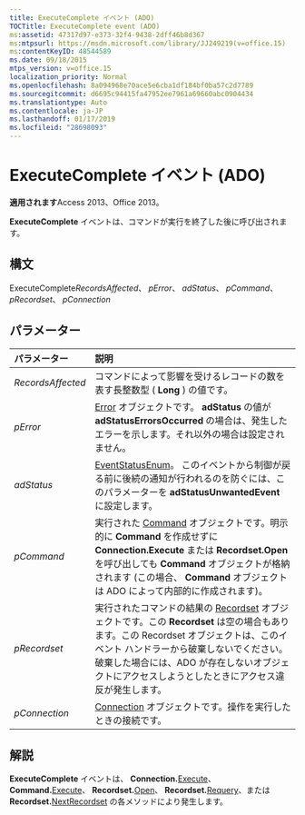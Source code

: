 ```yaml
---
title: ExecuteComplete イベント (ADO)
TOCTitle: ExecuteComplete event (ADO)
ms:assetid: 47317d97-e373-32f4-9438-2dff46b8d367
ms:mtpsurl: https://msdn.microsoft.com/library/JJ249219(v=office.15)
ms:contentKeyID: 48544589
ms.date: 09/18/2015
mtps_version: v=office.15
localization_priority: Normal
ms.openlocfilehash: 8a094968e70ace5e6cba1df184bf0ba57c2d7789
ms.sourcegitcommit: d6695c94415fa47952ee7961a69660abc0904434
ms.translationtype: Auto
ms.contentlocale: ja-JP
ms.lasthandoff: 01/17/2019
ms.locfileid: "28698093"
---
```

# <a name="executecomplete-event-ado"></a>ExecuteComplete イベント (ADO)

**適用されます**Access 2013、Office 2013。

**ExecuteComplete** イベントは、コマンドが実行を終了した後に呼び出されます。

## <a name="syntax"></a>構文

ExecuteComplete*RecordsAffected*、 *pError*、 *adStatus*、 *pCommand*、 *pRecordset*、 *pConnection*

## <a name="parameters"></a>パラメーター

|パラメーター|説明|
|:--------|:----------|
|*RecordsAffected* |コマンドによって影響を受けるレコードの数を表す長整数型 ( **Long** ) の値です。|
|*pError* |[Error](error-object-ado.md) オブジェクトです。 **adStatus** の値が **adStatusErrorsOccurred** の場合は、発生したエラーを示します。それ以外の場合は設定されません。|
|*adStatus* |[EventStatusEnum](eventstatusenum.md)。 このイベントから制御が戻る前に後続の通知が行われるのを防ぐには、このパラメーターを **adStatusUnwantedEvent** に設定します。|
|*pCommand* |実行された [Command](command-object-ado.md) オブジェクトです。明示的に **Command** を作成せずに **Connection.Execute** または **Recordset.Open** を呼び出しても **Command** オブジェクトが格納されます (この場合、 **Command** オブジェクトは ADO によって内部的に作成されます)。|
|*pRecordset* |実行されたコマンドの結果の [Recordset](recordset-object-ado.md) オブジェクトです。この **Recordset** は空の場合もあります。この Recordset オブジェクトは、このイベント ハンドラーから破棄しないでください。破棄した場合には、ADO が存在しないオブジェクトにアクセスしようとしたときにアクセス違反が発生します。|
|*pConnection* |[Connection](connection-object-ado.md) オブジェクトです。操作を実行したときの接続です。|

## <a name="remarks"></a>解説

**ExecuteComplete** イベントは、 **Connection.**[Execute](https://docs.microsoft.com/office/vba/access/concepts/miscellaneous/execute-method-ado-connection)、 **Command.**[Execute](https://docs.microsoft.com/office/vba/access/concepts/miscellaneous/execute-method-ado-command)、 **Recordset.**[Open](open-method-ado-recordset.md)、 **Recordset.**[Requery](requery-method-ado.md)、または **Recordset.**[NextRecordset](nextrecordset-method-ado.md) の各メソッドにより発生します。

